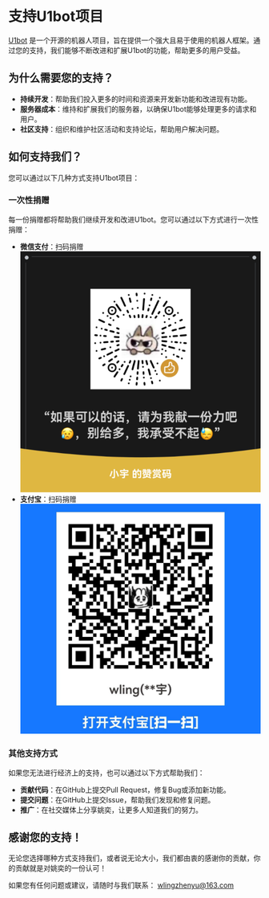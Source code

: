 # 支持U1bot项目

[U1bot](https://github.com/CrashVibe/U1bot) 是一个开源的机器人项目，旨在提供一个强大且易于使用的机器人框架。通过您的支持，我们能够不断改进和扩展U1bot的功能，帮助更多的用户受益。

## 为什么需要您的支持？

- **持续开发**：帮助我们投入更多的时间和资源来开发新功能和改进现有功能。
- **服务器成本**：维持和扩展我们的服务器，以确保U1bot能够处理更多的请求和用户。
- **社区支持**：组织和维护社区活动和支持论坛，帮助用户解决问题。

## 如何支持我们？

您可以通过以下几种方式支持U1bot项目：

### 一次性捐赠

每一份捐赠都将帮助我们继续开发和改进U1bot。您可以通过以下方式进行一次性捐赠：

- **微信支付**：扫码捐赠
  ![微信支付二维码](pic/wechatpay.jpg)
- **支付宝**：扫码捐赠
  ![支付宝二维码](pic/airpay.jpg)

### 其他支持方式

如果您无法进行经济上的支持，也可以通过以下方式帮助我们：

- **贡献代码**：在GitHub上提交Pull Request，修复Bug或添加新功能。
- **提交问题**：在GitHub上提交Issue，帮助我们发现和修复问题。
- **推广**：在社交媒体上分享姚奕，让更多人知道我们的努力。

## 感谢您的支持！

无论您选择哪种方式支持我们，或者说无论大小，我们都由衷的感谢你的贡献，你的贡献就是对姚奕的一份认可！

如果您有任何问题或建议，请随时与我们联系： [wlingzhenyu@163.com](mailto:wlingzhenyu@163.com)


